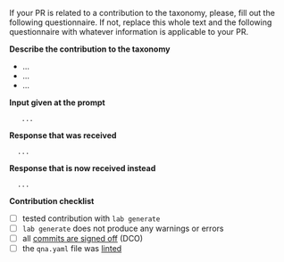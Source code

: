 If your PR is related to a contribution to the taxonomy, please, fill
out the following questionnaire. If not, replace this whole text and the
following questionnaire with whatever information is applicable to your PR.


**Describe the contribution to the taxonomy**

<!-- A concise description of what the contribution brings, replace "..." in the bullet list -->

- ...
- ...
- ...


**Input given at the prompt**

<!-- What you entered, replace "..." -->

```
   ...
```


**Response that was received**

<!-- What you received in response to your input, replace "..." -->

```
  ...
```


**Response that is now received instead**

<!-- What you receive with your contribution, replace "..." -->

```
  ...
```

**Contribution checklist**

<!-- Insert an x between the empty brackets: [ ] >> [x] -->

- [ ] tested contribution with `lab generate`
- [ ] `lab generate` does not produce any warnings or errors
- [ ] all [commits are signed off](https://github.com/instruct-lab/taxonomy/blob/main/CONTRIBUTING.md#legal) (DCO)
- [ ] the `qna.yaml` file was [linted](https://yamllint.com)
